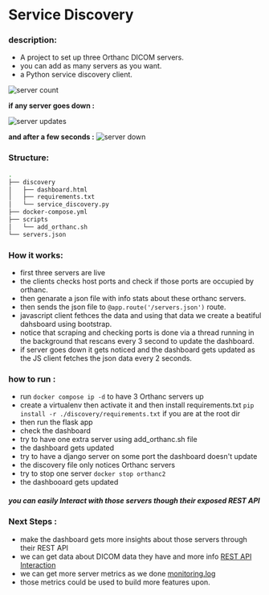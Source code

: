 # Service Discovery
### description:
* A project to set up three Orthanc DICOM servers.
* you can add as many servers as you want.
* a Python service discovery client.

![server count](https://github.com/user-attachments/assets/63dcb7be-fada-49c6-b40e-e2db7ed6269d)

**if any server goes down :**

![server updates](https://github.com/user-attachments/assets/06432e70-0eb2-4cba-8808-358513157f21)

**and after a few seconds :**
![server  down](https://github.com/user-attachments/assets/513c2f89-b61b-4594-9ee6-b25d10ba52c3)

### Structure:
```bash
.
├── discovery
│   ├── dashboard.html
│   ├── requirements.txt
│   └── service_discovery.py
├── docker-compose.yml
├── scripts
│   └── add_orthanc.sh
└── servers.json
```

### How it works:
* first three servers are live 
* the clients checks host ports and check if those ports are occupied by orthanc.
* then genarate a json file with info stats about these orthanc servers.
* then sends the json file to ```@app.route('/servers.json')``` route.
* javascript client fethces the data and using that data we create a beatiful dahsboard using bootstrap.
* notice that scraping and checking ports is done via a thread running in the background that rescans every 3 second to update the dashboard.
* if server goes down it gets noticed and the dashboard gets updated as the JS client fetches the json data every 2 seconds.

### how to run :
* run ```docker compose ip -d``` to have 3 Orthanc servers up
* create a virtualenv then activate it and then install requirements.txt ```pip install -r ./discovery/requirements.txt``` if you are at the root dir
* then run the flask app
* check the dashboard
* try to have one extra server using add_orthanc.sh file
* the dashboard gets updated
* try to have a django server on some port the dashboard doesn't update
* the discovery file only notices Orthanc servers
* try to stop one server ```docker stop orthanc2```
* the dashbooard gets updated

##### you can easily Interact with those servers though their exposed REST API

### Next Steps :
* make the dashboard gets more insights about those servers through their REST API
* we can get data about DICOM data they have and more info [REST API Interaction](https://github.com/mahmoudnasser1561/DICOM?tab=readme-ov-file#uses-rest-api-queries-to-inspect-stored-dicom-instances-and-query-your-servers)
* we can get more server metrics as we done [monitoring.log](https://github.com/mahmoudnasser1561/DICOM/blob/main/monitoring.log)
* those metrics could be used to build more features upon.
